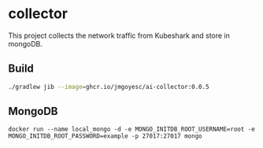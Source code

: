 # collector

This project collects the network traffic from Kubeshark and store in mongoDB.

## Build

```bash
./gradlew jib --image=ghcr.io/jmgoyesc/ai-collector:0.0.5
```

## MongoDB

```shell
docker run --name local_mongo -d -e MONGO_INITDB_ROOT_USERNAME=root -e MONGO_INITDB_ROOT_PASSWORD=example -p 27017:27017 mongo
```